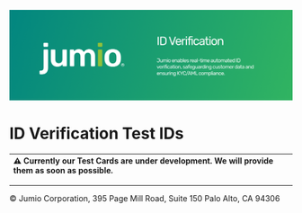 ![Jumio](/images/Jumio-ID-Verification-Banner.png)

# ID Verification Test IDs

|⚠️ Currently our Test Cards are under development. We will provide them as soon as possible.
|:----------|

<!--
Jumio provides you with the following set of test IDs for ID Verification. Please only send these images one at a time and don’t mix them with any actual document images.

|⚠️ Currently these Test Cards are under development, it may produce unexpected results.
|:----------|

Verification status `DENIED_FRAUD`, reject reason `106 FAKE`:<br><br>
![Jumio Well Known Fake](/images/well_known_fake.png)

Verification status `ERROR_NOT_READABLE_ID`, reject reason `200 NOT_READABLE_DOCUMENT`, reject reason details `2001 BLURRED`:<br><br>
![Jumio Not Readable](/images/not_readable_doc.png)

Verification status `DENIED_UNSUPPORTED_ID_COUNTRY`:<br><br>
![Jumio Unsupported Country](/images/unsupported_country.png)

Verification status `DENIED_UNSUPPORTED_ID_TYPE`:<br><br>
![Jumio Unsupported ID Type](/images/unsupported_doc_type.png)
-->

---
&copy; Jumio Corporation, 395 Page Mill Road, Suite 150 Palo Alto, CA 94306
